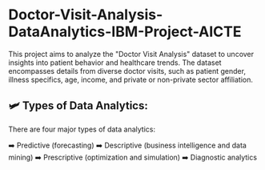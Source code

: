 # Doctor-Visit-Analysis-DataAnalytics-IBM-Project-AICTE
This project aims to analyze the "Doctor Visit Analysis" dataset to uncover insights into patient behavior and healthcare trends. The dataset encompasses details from diverse doctor visits, such as patient gender, illness specifics, age, income, and private or non-private sector affiliation.
## 🛩️ Types of Data Analytics:
There are four major types of data analytics:

➡️ Predictive (forecasting)
➡️ Descriptive (business intelligence and data mining)
➡️ Prescriptive (optimization and simulation)
➡️ Diagnostic analytics

